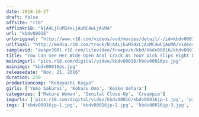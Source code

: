```yaml
---
date: 2018-10-27
draft: false
affsite: "r18"
afflinkr18: "NjA4LjEuMS4xLjAuMC4wLjAuMA"
url: "kbdv00016"
urloriginal: "http://www.r18.com/videos/vod/movies/detail/-/id=kbdv00016"
urlfinal: "http://media.r18.com/track/NjA4LjEuMS4xLjAuMC4wLjAuMA/videos/vod/movies/detail/-/id=kbdv00016"
samplevid: "awspv3001.r18.com/litevideo/freepv/k/kbd/kbdv00016/kbdv00016_dmb_w.mp4"
title: "You Can See Her Wide Open Anal Crack As Your Dick Slips Right On In See Trembling Deep And Rich Creampie Sex 30 Ladies 4 Hours"
mainimgurl: "pics.r18.com/digital/video/kbdv00016/kbdv00016ps.jpg"
mainimgs: "kbdv00016ps.jpg"
releasedate: "Nov. 21, 2016"
duration: 239
productioncomp: "Kobayashi Kogyo"
girls: ['Yuko Sakurai', 'Koharu Ono', 'Keiko Uehara']
categories: ['Mature Woman', 'Genital Close-Up', 'Creampie']
imgurls: ['pics.r18.com/digital/video/kbdv00016/kbdv00016jp-1.jpg', 'pics.r18.com/digital/video/kbdv00016/kbdv00016jp-2.jpg', 'pics.r18.com/digital/video/kbdv00016/kbdv00016jp-3.jpg', 'pics.r18.com/digital/video/kbdv00016/kbdv00016jp-4.jpg', 'pics.r18.com/digital/video/kbdv00016/kbdv00016jp-5.jpg', 'pics.r18.com/digital/video/kbdv00016/kbdv00016jp-6.jpg', 'pics.r18.com/digital/video/kbdv00016/kbdv00016jp-7.jpg', 'pics.r18.com/digital/video/kbdv00016/kbdv00016jp-8.jpg', 'pics.r18.com/digital/video/kbdv00016/kbdv00016jp-9.jpg', 'pics.r18.com/digital/video/kbdv00016/kbdv00016jp-10.jpg', 'pics.r18.com/digital/video/kbdv00016/kbdv00016jp-11.jpg', 'pics.r18.com/digital/video/kbdv00016/kbdv00016jp-12.jpg', 'pics.r18.com/digital/video/kbdv00016/kbdv00016jp-13.jpg', 'pics.r18.com/digital/video/kbdv00016/kbdv00016jp-14.jpg', 'pics.r18.com/digital/video/kbdv00016/kbdv00016jp-15.jpg', 'pics.r18.com/digital/video/kbdv00016/kbdv00016jp-16.jpg', 'pics.r18.com/digital/video/kbdv00016/kbdv00016jp-17.jpg', 'pics.r18.com/digital/video/kbdv00016/kbdv00016jp-18.jpg', 'pics.r18.com/digital/video/kbdv00016/kbdv00016jp-19.jpg', 'pics.r18.com/digital/video/kbdv00016/kbdv00016jp-20.jpg']
imgs: ['kbdv00016jp-1.jpg', 'kbdv00016jp-2.jpg', 'kbdv00016jp-3.jpg', 'kbdv00016jp-4.jpg', 'kbdv00016jp-5.jpg', 'kbdv00016jp-6.jpg', 'kbdv00016jp-7.jpg', 'kbdv00016jp-8.jpg', 'kbdv00016jp-9.jpg', 'kbdv00016jp-10.jpg', 'kbdv00016jp-11.jpg', 'kbdv00016jp-12.jpg', 'kbdv00016jp-13.jpg', 'kbdv00016jp-14.jpg', 'kbdv00016jp-15.jpg', 'kbdv00016jp-16.jpg', 'kbdv00016jp-17.jpg', 'kbdv00016jp-18.jpg', 'kbdv00016jp-19.jpg', 'kbdv00016jp-20.jpg']
---
```

